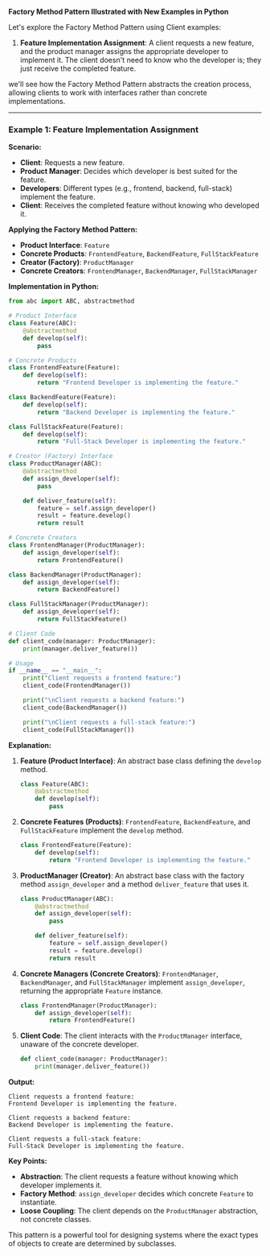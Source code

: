 **Factory Method Pattern Illustrated with New Examples in Python**

Let's explore the Factory Method Pattern using Client examples:

1. **Feature Implementation Assignment**: A client requests a new feature, and the product manager assigns the appropriate developer to implement it. The client doesn't need to know who the developer is; they just receive the completed feature.
 
we'll see how the Factory Method Pattern abstracts the creation process, allowing clients to work with interfaces rather than concrete implementations.

---

### **Example 1: Feature Implementation Assignment**

**Scenario:**

- **Client**: Requests a new feature.
- **Product Manager**: Decides which developer is best suited for the feature.
- **Developers**: Different types (e.g., frontend, backend, full-stack) implement the feature.
- **Client**: Receives the completed feature without knowing who developed it.

**Applying the Factory Method Pattern:**

- **Product Interface**: `Feature`
- **Concrete Products**: `FrontendFeature`, `BackendFeature`, `FullStackFeature`
- **Creator (Factory)**: `ProductManager`
- **Concrete Creators**: `FrontendManager`, `BackendManager`, `FullStackManager`

**Implementation in Python:**

```python
from abc import ABC, abstractmethod

# Product Interface
class Feature(ABC):
    @abstractmethod
    def develop(self):
        pass

# Concrete Products
class FrontendFeature(Feature):
    def develop(self):
        return "Frontend Developer is implementing the feature."

class BackendFeature(Feature):
    def develop(self):
        return "Backend Developer is implementing the feature."

class FullStackFeature(Feature):
    def develop(self):
        return "Full-Stack Developer is implementing the feature."

# Creator (Factory) Interface
class ProductManager(ABC):
    @abstractmethod
    def assign_developer(self):
        pass

    def deliver_feature(self):
        feature = self.assign_developer()
        result = feature.develop()
        return result

# Concrete Creators
class FrontendManager(ProductManager):
    def assign_developer(self):
        return FrontendFeature()

class BackendManager(ProductManager):
    def assign_developer(self):
        return BackendFeature()

class FullStackManager(ProductManager):
    def assign_developer(self):
        return FullStackFeature()

# Client Code
def client_code(manager: ProductManager):
    print(manager.deliver_feature())

# Usage
if __name__ == "__main__":
    print("Client requests a frontend feature:")
    client_code(FrontendManager())

    print("\nClient requests a backend feature:")
    client_code(BackendManager())

    print("\nClient requests a full-stack feature:")
    client_code(FullStackManager())
```

**Explanation:**

1. **Feature (Product Interface)**: An abstract base class defining the `develop` method.
   ```python
   class Feature(ABC):
       @abstractmethod
       def develop(self):
           pass
   ```
2. **Concrete Features (Products)**: `FrontendFeature`, `BackendFeature`, and `FullStackFeature` implement the `develop` method.
   ```python
   class FrontendFeature(Feature):
       def develop(self):
           return "Frontend Developer is implementing the feature."
   ```
3. **ProductManager (Creator)**: An abstract base class with the factory method `assign_developer` and a method `deliver_feature` that uses it.
   ```python
   class ProductManager(ABC):
       @abstractmethod
       def assign_developer(self):
           pass

       def deliver_feature(self):
           feature = self.assign_developer()
           result = feature.develop()
           return result
   ```
4. **Concrete Managers (Concrete Creators)**: `FrontendManager`, `BackendManager`, and `FullStackManager` implement `assign_developer`, returning the appropriate `Feature` instance.
   ```python
   class FrontendManager(ProductManager):
       def assign_developer(self):
           return FrontendFeature()
   ```
5. **Client Code**: The client interacts with the `ProductManager` interface, unaware of the concrete developer.
   ```python
   def client_code(manager: ProductManager):
       print(manager.deliver_feature())
   ```

**Output:**

```
Client requests a frontend feature:
Frontend Developer is implementing the feature.

Client requests a backend feature:
Backend Developer is implementing the feature.

Client requests a full-stack feature:
Full-Stack Developer is implementing the feature.
```

**Key Points:**

- **Abstraction**: The client requests a feature without knowing which developer implements it.
- **Factory Method**: `assign_developer` decides which concrete `Feature` to instantiate.
- **Loose Coupling**: The client depends on the `ProductManager` abstraction, not concrete classes.


This pattern is a powerful tool for designing systems where the exact types of objects to create are determined by subclasses.